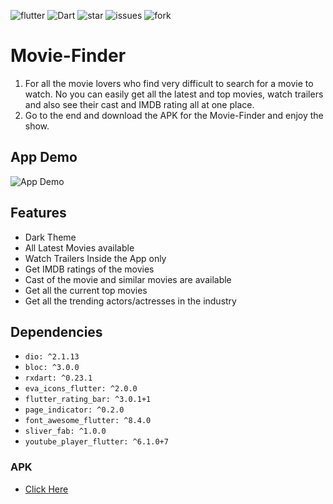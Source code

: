 ![flutter](https://img.shields.io/badge/Flutter-Framework-green?logo=flutter)
![Dart](https://img.shields.io/badge/Dart-Language-blue?logo=dart)
![star](https://img.shields.io/github/stars/vngarg/Movie-Finder) 
![issues](https://img.shields.io/github/issues/vngarg/Movie-Finder) 
![fork](https://img.shields.io/github/forks/vngarg/Movie-Finder)

# Movie-Finder
1. For all the movie lovers who find very difficult to search for a movie to watch. No you can easily get all the latest and top movies, watch trailers and also see their cast and IMDB rating all at one place.
2. Go to the end and download the APK for the Movie-Finder and enjoy the show.

## App Demo
![App Demo](assets/recording/MovieFinderRecording.gif)

## Features

- Dark Theme
- All Latest Movies available
- Watch Trailers Inside the App only
- Get IMDB ratings of the movies
- Cast of the movie and similar movies are available
- Get all the current top movies
- Get all the trending actors/actresses in the industry 

## Dependencies

- `dio: ^2.1.13`
- `bloc: ^3.0.0`
- `rxdart: ^0.23.1`
- `eva_icons_flutter: ^2.0.0`
- `flutter_rating_bar: ^3.0.1+1`
- `page_indicator: ^0.2.0`
- `font_awesome_flutter: ^8.4.0`
- `sliver_fab: ^1.0.0`
- `youtube_player_flutter: ^6.1.0+7`

### APK
- [Click Here](https://drive.google.com/file/d/1--mQe_Lc0k2NIKHB9kOtd7XS5pfndWbg/view?usp=sharing)